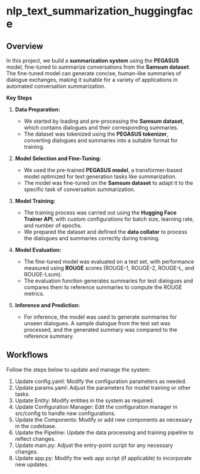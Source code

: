 # nlp_text_summarization_huggingface


## **Overview**

In this project, we build a **summarization system** using the **PEGASUS** model, fine-tuned to summarize conversations from the **Samsum dataset**. The fine-tuned model can generate concise, human-like summaries of dialogue exchanges, making it suitable for a variety of applications in automated conversation summarization.

**Key Steps**

1. **Data Preparation:**
   - We started by loading and pre-processing the **Samsum dataset**, which contains dialogues and their corresponding summaries.
   - The dataset was tokenized using the **PEGASUS tokenizer**, converting dialogues and summaries into a suitable format for training.

2. **Model Selection and Fine-Tuning:**
   - We used the pre-trained **PEGASUS model**, a transformer-based model optimized for text generation tasks like summarization.
   - The model was fine-tuned on the **Samsum dataset** to adapt it to the specific task of conversation summarization.

3. **Model Training:**
   - The training process was carried out using the **Hugging Face Trainer API**, with custom configurations for batch size, learning rate, and number of epochs.
   - We prepared the dataset and defined the **data collator** to process the dialogues and summaries correctly during training.

4. **Model Evaluation:**
   - The fine-tuned model was evaluated on a test set, with performance measured using **ROUGE** scores (ROUGE-1, ROUGE-2, ROUGE-L, and ROUGE-Lsum).
   - The evaluation function generates summaries for test dialogues and compares them to reference summaries to compute the ROUGE metrics.

5. **Inference and Prediction:**
   - For inference, the model was used to generate summaries for unseen dialogues. A sample dialogue from the test set was processed, and the generated summary was compared to the reference summary.

## **Workflows**

Follow the steps below to update and manage the system:

1. Update config.yaml: Modify the configuration parameters as needed.
2. Update params.yaml: Adjust the parameters for model training or other tasks.
3. Update Entity: Modify entities in the system as required.
4. Update Configuration Manager: Edit the configuration manager in src/config to handle new configurations.
4. Update the Components: Modify or add new components as necessary in the codebase.
5. Update the Pipeline: Update the data processing and training pipeline to reflect changes.
5. Update main.py: Adjust the entry-point script for any necessary changes.
6. Update app.py: Modify the web app script (if applicable) to incorporate new updates.